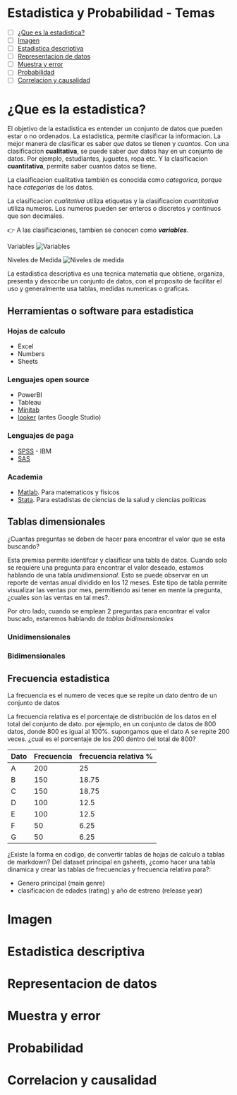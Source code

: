 # Estadistica y Probabilidad - Temas
- [ ] [¿Que es la estadistica?](https://github.com/r3card0/Data_AI_foundations/blob/main/topics/08_estadistica_y_probabilidad.md#que-es-la-estadistica)
- [ ] [Imagen]()
- [ ] [Estadistica descriptiva]()
- [ ] [Representacion de datos]()
- [ ] [Muestra y error]()
- [ ] [Probabilidad]()
- [ ] [Correlacion y causalidad]()

# ¿Que es la estadistica?
El objetivo de la estadistica es entender un conjunto de datos que pueden estar o no ordenados. La estadistica, permite clasificar la informacion. La mejor manera de clasificar es saber *que* datos se tienen y *cuantos*. Con una clasificacion **cualitativa**, se puede saber *que* datos hay en un conjunto de datos. Por ejemplo, estudiantes, juguetes, ropa etc. Y la clasificacion **cuantitativa**, permite saber cuantos datos se tiene.

La clasificacion cualitativa también es conocida como *categorica*, porque hace *categorias* de los datos.

La clasificacion *cualitativa* utiliza etiquetas y la clasificacion *cuantitativa* utiliza numeros. Los numeros pueden ser enteros o discretos y continuos que son decimales.

👉 A las clasificaciones, tambien se conocen como ***variables***.

Variables
![Variables](https://static.platzi.com/media/user_upload/1-919bc16b-89a7-44b4-99af-d0d5fca05347.jpg)

Niveles de Medida
![Niveles de medida](https://static.platzi.com/media/user_upload/2-3e090ea0-abbb-4af8-9b75-5c7a948e9c54.jpg)

La estadistica descriptiva es una tecnica matematia que obtiene, organiza, presenta y desccribe un conjunto de datos, con el proposito de facilitar el uso y generalmente usa tablas, medidas numericas o graficas.

## Herramientas o software para estadistica
### Hojas de calculo
* Excel
* Numbers
* Sheets

### Lenguajes open source
* PowerBI
* Tableau
* [Minitab](https://www.minitab.com/en-us/)
* [looker](https://cloud.google.com/looker/) (antes Google Studio)

### Lenguajes de paga
* [SPSS](https://www.ibm.com/spss) - IBM
* [SAS](https://www.sas.com/en_us/home.html)

### Academia
* [Matlab](https://www.mathworks.com/products/matlab.html). Para matematicos y fisicos
* [Stata](https://www.stata.com/). Para estadistas de ciencias de la salud y ciencias politicas


## Tablas dimensionales
¿Cuantas preguntas se deben de hacer para encontrar el valor que se esta buscando?

Esta premisa permite identifcar y clasificar una tabla de datos. Cuando solo se requiere una pregunta para encontrar el valor deseado, estamos hablando de una tabla *unidimensional*. Esto se puede observar en un reporte de ventas anual dividido en los 12 meses. Este tipo de tabla permite visualizar las ventas por mes, permitiendo asi tener en mente la pregunta, ¿cuales son las ventas en tal mes?.

Por otro lado, cuando se emplean 2 preguntas para encontrar el valor buscado, estaremos hablando de *tablas bidimensionales*
### Unidimensionales
### Bidimensionales

## Frecuencia estadistica
La frecuencia es el numero de veces que se repite un dato dentro de un conjunto de datos

La frecuencia relativa es el porcentaje de distribución de los datos en el total del conjunto de dato. por ejemplo, en un conjunto de datos de 800 datos, donde 800 es igual al 100%. supongamos que el dato A se repite 200 veces. ¿cual es el porcentaje de los 200 dentro del total de 800?

|Dato|Frecuencia|frecuencia relativa %|
|----|----------|-------------------|
| A |200|25|
| B | 150 |18.75|
| C | 150 | 18.75|
| D| 100 |12.5|
|E|100|12.5|
|F|50|6.25|
|G|50|6.25|

¿Existe la forma en codigo, de convertir tablas de hojas de calculo a tablas de markdown?
Del dataset principal en gsheets, ¿como hacer una tabla dinamica y crear las tablas de frecuencias y frecuencia relativa para?:
- Genero principal (main genre)
- clasificacion de edades (rating) y año de estreno (release year)



# Imagen
# Estadistica descriptiva
# Representacion de datos
# Muestra y error
# Probabilidad
# Correlacion y causalidad
